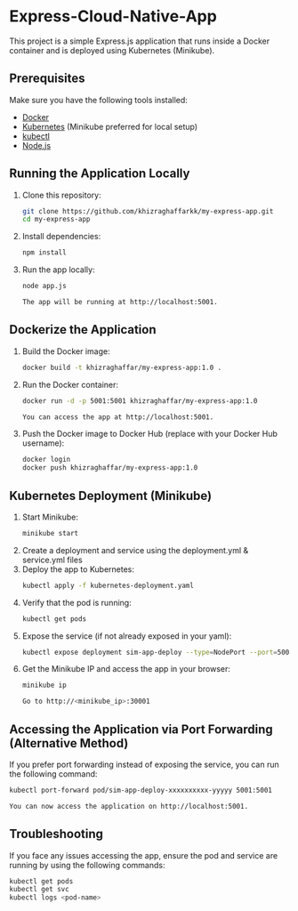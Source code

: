 # Express-Cloud-Native-App
This project is a simple Express.js application that runs inside a Docker container and is deployed using Kubernetes (Minikube).

## Prerequisites

Make sure you have the following tools installed:

- [Docker](https://docs.docker.com/get-docker/)
- [Kubernetes](https://kubernetes.io/docs/tasks/tools/) (Minikube preferred for local setup)
- [kubectl](https://kubernetes.io/docs/tasks/tools/install-kubectl/)
- [Node.js](https://nodejs.org/en/download/)

## Running the Application Locally

1. Clone this repository:
   ```bash
   git clone https://github.com/khizraghaffarkk/my-express-app.git
   cd my-express-app
   ```
2. Install dependencies:
   ```bash
   npm install
   ```
3. Run the app locally:
   ```bash
   node app.js
   ```
   ```bash
   The app will be running at http://localhost:5001.
   ```

## Dockerize the Application
1. Build the Docker image:
   ```bash
   docker build -t khizraghaffar/my-express-app:1.0 .
   ```
2. Run the Docker container:
   ```bash
   docker run -d -p 5001:5001 khizraghaffar/my-express-app:1.0
   ```
   ```bash
   You can access the app at http://localhost:5001.
   ```
3. Push the Docker image to Docker Hub (replace with your Docker Hub username):
   ```bash
   docker login
   docker push khizraghaffar/my-express-app:1.0
   ```

## Kubernetes Deployment (Minikube)
1. Start Minikube:
   ```bash
   minikube start
   ```
3. Create a deployment and service using the deployment.yml & service.yml files
4. Deploy the app to Kubernetes:
   ```bash
   kubectl apply -f kubernetes-deployment.yaml
   ```
5. Verify that the pod is running:
   ```bash
   kubectl get pods
   ```
6. Expose the service (if not already exposed in your yaml):
   ```bash
   kubectl expose deployment sim-app-deploy --type=NodePort --port=5001
   ```
7. Get the Minikube IP and access the app in your browser:
   ```bash
   minikube ip
      ```
   ```bash
   Go to http://<minikube_ip>:30001
   ```

## Accessing the Application via Port Forwarding (Alternative Method)
If you prefer port forwarding instead of exposing the service, you can run the following command:
   ```bash
   kubectl port-forward pod/sim-app-deploy-xxxxxxxxxx-yyyyy 5001:5001
   ```
   ```bash
   You can now access the application on http://localhost:5001.
   ```
## Troubleshooting
If you face any issues accessing the app, ensure the pod and service are running by using the following commands:
  ```bash
  kubectl get pods
  kubectl get svc
  kubectl logs <pod-name>
  ```

